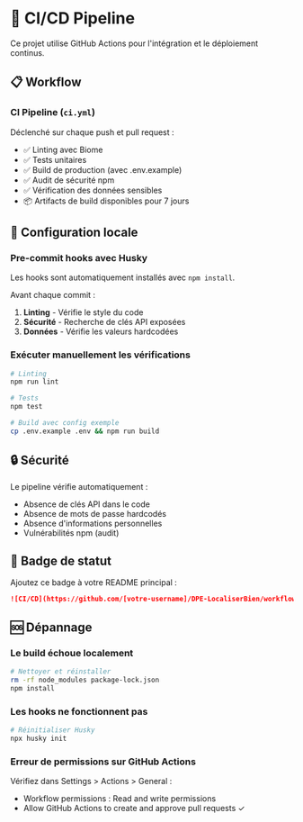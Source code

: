 # 🚀 CI/CD Pipeline

Ce projet utilise GitHub Actions pour l'intégration et le déploiement continus.

## 📋 Workflow

### CI Pipeline (`ci.yml`)
Déclenché sur chaque push et pull request :
- ✅ Linting avec Biome
- ✅ Tests unitaires  
- ✅ Build de production (avec .env.example)
- ✅ Audit de sécurité npm
- ✅ Vérification des données sensibles
- 📦 Artifacts de build disponibles pour 7 jours

## 🔧 Configuration locale

### Pre-commit hooks avec Husky
Les hooks sont automatiquement installés avec `npm install`.

Avant chaque commit :
1. **Linting** - Vérifie le style du code
2. **Sécurité** - Recherche de clés API exposées
3. **Données** - Vérifie les valeurs hardcodées

### Exécuter manuellement les vérifications
```bash
# Linting
npm run lint

# Tests
npm test

# Build avec config exemple
cp .env.example .env && npm run build
```

## 🔒 Sécurité

Le pipeline vérifie automatiquement :
- Absence de clés API dans le code
- Absence de mots de passe hardcodés
- Absence d'informations personnelles
- Vulnérabilités npm (audit)

## 📝 Badge de statut

Ajoutez ce badge à votre README principal :

```markdown
![CI/CD](https://github.com/[votre-username]/DPE-LocaliserBien/workflows/CI%2FCD%20Pipeline/badge.svg)
```

## 🆘 Dépannage

### Le build échoue localement
```bash
# Nettoyer et réinstaller
rm -rf node_modules package-lock.json
npm install
```

### Les hooks ne fonctionnent pas
```bash
# Réinitialiser Husky
npx husky init
```

### Erreur de permissions sur GitHub Actions
Vérifiez dans Settings > Actions > General :
- Workflow permissions : Read and write permissions
- Allow GitHub Actions to create and approve pull requests ✓
